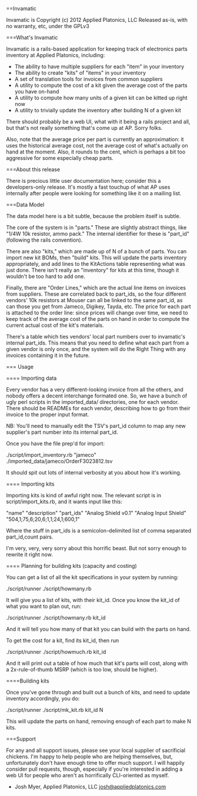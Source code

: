 ==Invamatic

Invamatic is Copyright (c) 2012 Applied Platonics, LLC
Released as-is, with no warranty, etc, under the GPLv3

===What's Invamatic

Invamatic is a rails-based application for keeping track of
electronics parts inventory at Applied Platonics, including:

 * The ability to have multiple suppliers for each "item" in your inventory
 * The ability to create "kits" of "items" in your inventory
 * A set of translation tools for invoices from common suppliers
 * A utility to compute the cost of a kit given the average cost of the parts you have on-hand
 * A utility to compute how many units of a given kit can be kitted up right now
 * A utility to trivially update the inventory after building N of a given kit

There should probably be a web UI, what with it being a rails project
and all, but that's not really something that's come up at AP.  Sorry
folks.

Also, note that the average price per part is currently an
approximation: it uses the historical average cost, not the average
cost of what's actually on hand at the moment. Also, it rounds to the
cent, which is perhaps a bit too aggressive for some especially cheap
parts.

===About this release

There is precious little user documentation here; consider this a
developers-only release.  It's mostly a fast touchup of what AP uses
internally after people were looking for something like it on a
mailing list.

===Data Model

The data model here is a bit subtle, because the problem itself is subtle.

The core of the system is in "parts."  These are slightly abstract
things, like "1/4W 10k resistor, ammo pack."  The internal identifier
for these is "part_id" (following the rails convention).

There are also "kits," which are made up of N of a bunch of parts.
You can import new kit BOMs, then "build" kits.  This will update the
parts inventory appropriately, and add lines to the KitActions table
representing what was just done.  There isn't really an "inventory"
for kits at this time, though it wouldn't be too hard to add one.

Finally, there are "Order Lines," which are the actual line items on
invoices from suppliers. These are correlated back to part_ids, so the
four different vendors' 10k resistors at Mouser can all be linked to
the same part_id, as can those you get from Jameco, Digikey, Tayda,
etc. The price for each part is attached to the order line: since
prices will change over time, we need to keep track of the average
cost of the parts on hand in order to compute the current actual cost
of the kit's materials.

There's a table which ties vendors' local part numbers over to
invamatic's internal part_ids. This means that you need to define what
each part from a given vendor is only once, and the system will do the
Right Thing with any invoices containing it in the future.


=== Usage

==== Importing data

Every vendor has a very different-looking invoice from all the others,
and nobody offers a decent interchange formated one. So, we have a
bunch of ugly perl scripts in the imported_data/ directories, one for
each vendor. There should be READMEs for each vendor, describing how
to go from their invoice to the proper input format. 

   NB: You'll need to manually edit the TSV's part_id column to map
   any new supplier's part number into its internal part_id.

Once you have the file prep'd for import:

  ./script/import_inventory.rb "jameco" ./imported_data/jameco/OrderF3023812.tsv

It should spit out lots of internal verbosity at you about how it's
working.

==== Importing kits

Importing kits is kind of awful right now.  The relevant script is in script/import_kits.rb, and it wants input like this:

  "name"	"description"	"part_ids"
  "Analog Shield v0.1"	"Analog Input Shield"	"504,1;75,6;20,6;1,1;24,1;600,1"

Where the stuff in part_ids is a semicolon-delimited list of comma
separated part_id,count pairs.

I'm very, very, very sorry about this horrific beast. But not sorry
enough to rewrite it right now.


==== Planning for building kits (capacity and costing)

You can get a list of all the kit specifications in your system by
running:

  ./script/runner ./script/howmany.rb

It will give you a list of kits, with their kit_id. Once you know the
kit_id of what you want to plan out, run:

  ./script/runner ./script/howmany.rb kit_id

And it will tell you how many of that kit you can build with the parts
on hand.

To get the cost for a kit, find its kit_id, then run

  ./script/runner ./script/howmuch.rb kit_id

And it will print out a table of how much that kit's parts will cost,
along with a 2x-rule-of-thumb MSRP (which is too low, should be
higher).


====Building kits

Once you've gone through and built out a bunch of kits, and need to
update inventory accordingly, you do:

  ./script/runner ./script/mk_kit.rb kit_id N

This will update the parts on hand, removing enough of each part to
make N kits.


===Support

For any and all support issues, please see your local supplier of
sacrificial chickens. I'm happy to help people who are helping
themselves, but, unfortunately don't have enough time to offer much
support. I will happily consider pull requests, though, especially if
you're interested in adding a web UI for people who aren't as
horrifically CLI-oriented as myself.

  - Josh Myer, Applied Platonics, LLC <josh@appliedplatonics.com>